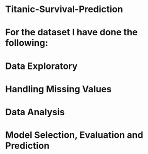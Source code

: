# Titanic-Survival-Prediction
# For the dataset I have done the following:
# Data Exploratory
# Handling Missing Values
# Data Analysis
# Model Selection, Evaluation and Prediction
